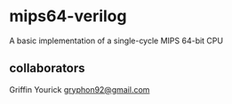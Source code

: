 # mips64-verilog

A basic implementation of a single-cycle MIPS 64-bit CPU

## collaborators

Griffin Yourick <gryphon92@gmail.com>
